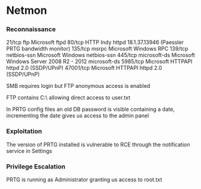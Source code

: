 # Netmon

### Reconnaissance

21/tcp ftp Microsoft ftpd
80/tcp HTTP Indy httpd 18.1.37.13946 (Paessler PRTG bandwidth monitor)
135/tcp msrpc Microsoft Windows RPC
139/tcp netbios-ssn  Microsoft Windows netbios-ssn
445/tcp microsoft-ds Microsoft Windows Server 2008 R2 - 2012 microsoft-ds
5985/tcp Microsoft HTTPAPI httpd 2.0 (SSDP/UPnP)
47001/tcp Microsoft HTTPAPI httpd 2.0 (SSDP/UPnP)

SMB requires login but FTP anonymous access is enabled

FTP contains C:\ allowing direct access to user.txt

In PRTG config files an old DB password is visible containing a date, incrementing the date gives us access 
to the admin panel

### Exploitation

The version of PRTG installed is vulnerable to RCE through the notification service in Settings

### Privilege Escalation

PRTG is running as Administrator granting us access to root.txt
